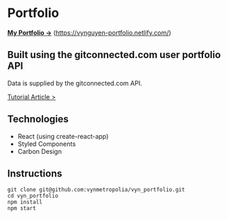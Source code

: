 #  Portfolio
**[My Portfolio →](https://vynguyen-portfolio.netlify.com/)** (https://vynguyen-portfolio.netlify.com/)

## Built using the gitconnected.com user portfolio API
Data is supplied by the gitconnected.com API.

[Tutorial Article >](https://levelup.gitconnected.com/build-an-awesome-developer-portfolio-website-using-react-667abd7bab4d?source=friends_link&sk=128b34f902f9363ef9f6f18125e58b06)

## Technologies
- React (using create-react-app)
- Styled Components
- Carbon Design

## Instructions
```
git clone git@github.com:vynmetropolia/vyn_portfolio.git
cd vyn_portfolio
npm install
npm start
```

